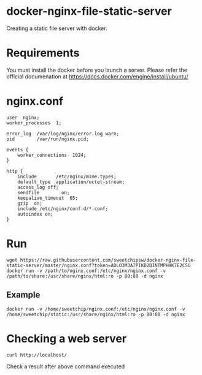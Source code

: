 # docker-nginx-file-static-server
Creating a static file server with docker.

# Requirements
You must install the docker before you launch a server.
Please refer the official documenation at https://docs.docker.com/engine/install/ubuntu/

# nginx.conf
```
user  nginx;
worker_processes  1;

error_log  /var/log/nginx/error.log warn;
pid        /var/run/nginx.pid;

events {
    worker_connections  1024;
}

http {
    include       /etc/nginx/mime.types;
    default_type  application/octet-stream;
    access_log off;
    sendfile        on;
    keepalive_timeout  65;
    gzip  on;
    include /etc/nginx/conf.d/*.conf;
    autoindex on;
}
```


# Run
```
wget https://raw.githubusercontent.com/sweetchipsw/docker-nginx-file-static-server/master/nginx.conf?token=ADLO3M3A7PIKD2DINTMPHHK7E2CSU
docker run -v /path/to/nginx.conf:/etc/nginx/nginx.conf -v /path/to/share:/usr/share/nginx/html:ro -p 80:80 -d nginx
```


## Example
```
docker run -v /home/sweetchip/nginx.conf:/etc/nginx/nginx.conf -v /home/sweetchip/static:/usr/share/nginx/html:ro -p 80:80 -d nginx
```

# Checking a web server
```
curl http://localhost/
```
Check a result after above command executed




